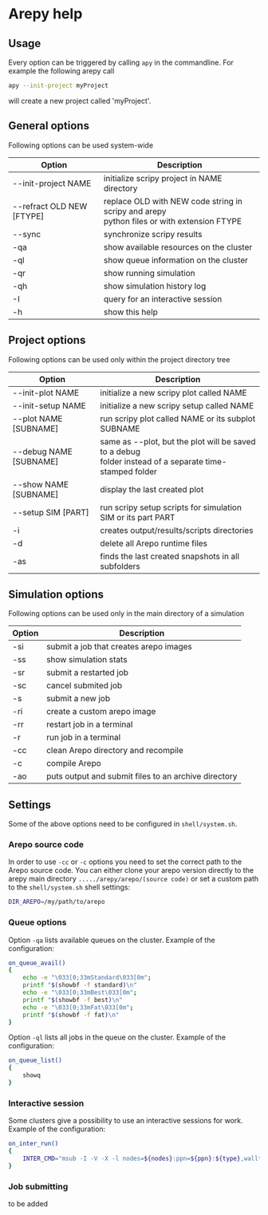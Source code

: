# Arepy help

## Usage

Every option can be triggered by calling `apy` in the commandline.
For example the following arepy call

```bash
apy --init-project myProject
```

will create a new project called 'myProject'.

## General options

Following options can be used system-wide

| Option                       | Description                                  |
|------------------------------|----------------------------------------------|
| --init-project NAME          | initialize scripy project in NAME directory  |  
| --refract OLD NEW [FTYPE]    | replace OLD with NEW code string in scripy and arepy</br> python files or with extension FTYPE |
| --sync                       | synchronize scripy results                   |
|-qa                           | show available resources on the cluster      |
|-ql                           | show queue information on the cluster        |
|-qr                           | show running simulation                      |
|-qh                           | show simulation history log                  |
|-I                            | query for an interactive session             |
|-h                            | show this help                               |

## Project options

Following options can be used only within the project directory tree

| Option                 | Description                                        |
|------------------------|----------------------------------------------------|
| --init-plot NAME       | initialize a new scripy plot called NAME           |
| --init-setup NAME      | initialize a new scripy setup called NAME          |
| --plot NAME [SUBNAME]  | run scripy plot called NAME or its subplot SUBNAME |
| --debug NAME [SUBNAME] | same as --plot, but the plot will be saved to a debug</br> folder instead of a separate time-stamped folder |
| --show NAME [SUBNAME]  | display the last created plot |
| --setup SIM [PART]     | run scripy setup scripts for simulation SIM or its part PART |
|-i                      | creates output/results/scripts directories         |
|-d                      | delete all Arepo runtime files                     |
|-as                     | finds the last created snapshots in all subfolders |

## Simulation options

Following options can be used only in the main directory of a simulation

| Option | Description                                          |
|--------|------------------------------------------------------|
|-si     | submit a job that creates arepo images               |
|-ss     | show simulation stats                                |
|-sr     | submit a restarted job                               |
|-sc     | cancel submited job                                  |
|-s      | submit a new job                                     |
|-ri     | create a custom arepo image                          |
|-rr     | restart job in a terminal                            |
|-r      | run job in a terminal                                |
|-cc     | clean Arepo directory and recompile                  |
|-c      | compile Arepo                                        |
|-ao     | puts output and submit files to an archive directory |

## Settings

Some of the above options need to be configured in `shell/system.sh`.

### Arepo source code

In order to use `-cc` or `-c` options you need to set the correct path to the Arepo source code. You can either clone your arepo version directly to the arepy main directory `...../arepy/arepo/(source code)` or set a custom path to the `shell/system.sh` shell settings:
```bash
DIR_AREPO=/my/path/to/arepo
```

### Queue options

Option `-qa` lists available queues on the cluster. Example of the configuration:
```bash
on_queue_avail()
{
    echo -e "\033[0;33mStandard\033[0m";
    printf "$(showbf -f standard)\n"
    echo -e "\033[0;33mBest\033[0m";
    printf "$(showbf -f best)\n"
    echo -e "\033[0;33mFat\033[0m";
    printf "$(showbf -f fat)\n"
}
```
 
Option `-ql` lists all jobs in the queue on the cluster. Example of the configuration:
```bash
on_queue_list()
{
    showq
}
```

### Interactive session

Some clusters give a possibility to use an interactive sessions for work. Example of the configuration:
```bash
on_inter_run()
{
    INTER_CMD="msub -I -V -X -l nodes=${nodes}:ppn=${ppn}:${type},walltime=${walltime}"
}
```

### Job submitting

to be added
